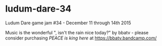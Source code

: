 # ludum-dare-34
Ludum Dare game jam #34 - December 11 through 14th 2015

Music is the wonderful ", isn't the rain nice today?" by bbatv - please consider purchasing _PEACE is king here_ at https://bbatv.bandcamp.com/